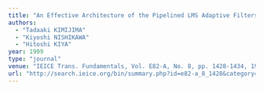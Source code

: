 ```yaml
---
title: "An Effective Architecture of the Pipelined LMS Adaptive Filters"
authors:
  - "Tadaaki KIMIJIMA"
  - "Kiyoshi NISHIKAWA"
  - "Hitoshi KIYA"
year: 1999
type: "journal"
venue: "IEICE Trans. Fundamentals, Vol. E82-A, No. 8, pp. 1428-1434, 1999-08-01."
url: "http://search.ieice.org/bin/summary.php?id=e82-a_8_1428&category=A&year=1999&lang=E&abst="
---
```

